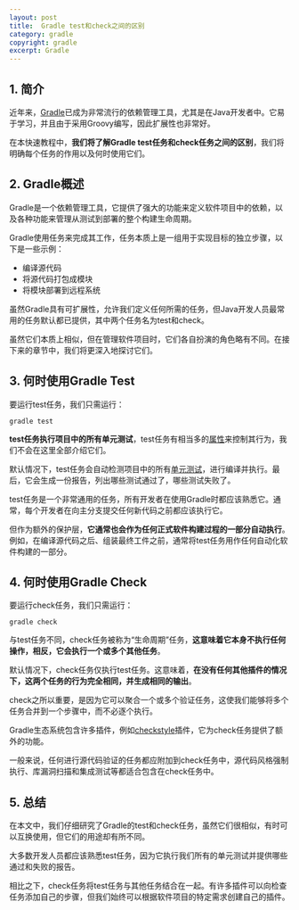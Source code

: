 ```yaml
---
layout: post
title:  Gradle test和check之间的区别
category: gradle
copyright: gradle
excerpt: Gradle
---
```


## 1. 简介

近年来，[Gradle](https://www.baeldung.com/gradle-dependency-management)已成为非常流行的依赖管理工具，尤其是在Java开发者中。它易于学习，并且由于采用Groovy编写，因此扩展性也非常好。

在本快速教程中，**我们将了解Gradle test任务和check任务之间的区别**，我们将明确每个任务的作用以及何时使用它们。

## 2. Gradle概述

Gradle是一个依赖管理工具，它提供了强大的功能来定义软件项目中的依赖，以及各种功能来管理从测试到部署的整个构建生命周期。

Gradle使用任务来完成其工作，任务本质上是一组用于实现目标的独立步骤，以下是一些示例：

- 编译源代码
- 将源代码打包成模块
- 将模块部署到远程系统

虽然Gradle具有可扩展性，允许我们定义任何所需的任务，但Java开发人员最常用的任务默认都已提供，其中两个任务名为test和check。

虽然它们本质上相似，但在管理软件项目时，它们各自扮演的角色略有不同。在接下来的章节中，我们将更深入地探讨它们。

## 3. 何时使用Gradle Test

要运行test任务，我们只需运行：

```shell
gradle test
```

**test任务执行项目中的所有单元测试**，test任务有相当多的[属性](https://docs.gradle.org/current/dsl/org.gradle.api.tasks.testing.Test.html)来控制其行为，我们不会在这里全部介绍它们。

默认情况下，test任务会自动检测项目中的所有[单元测试](https://www.baeldung.com/junit-5-gradle)，进行编译并执行。最后，它会生成一份报告，列出哪些测试通过了，哪些测试失败了。

test任务是一个非常通用的任务，所有开发者在使用Gradle时都应该熟悉它。通常，每个开发者在向主分支提交任何新代码之前都应该执行它。

但作为额外的保护层，**它通常也会作为任何正式软件构建过程的一部分自动执行**。例如，在编译源代码之后、组装最终工件之前，通常将test任务用作任何自动化软件构建的一部分。

## 4. 何时使用Gradle Check

要运行check任务，我们只需运行：

```shell
gradle check
```

与test任务不同，check任务被称为“生命周期”任务，**这意味着它本身不执行任何操作，相反，它会执行一个或多个其他任务**。

默认情况下，check任务仅执行test任务。这意味着，**在没有任何其他插件的情况下，这两个任务的行为完全相同，并生成相同的输出**。

check之所以重要，是因为它可以聚合一个或多个验证任务，这使我们能够将多个任务合并到一个步骤中，而不必逐个执行。

Gradle生态系统包含许多插件，例如[checkstyle](https://docs.gradle.org/current/userguide/checkstyle_plugin.html)插件，它为check任务提供了额外的功能。

一般来说，任何进行源代码验证的任务都应附加到check任务中，源代码风格强制执行、库漏洞扫描和集成测试等都适合包含在check任务中。

## 5. 总结

在本文中，我们仔细研究了Gradle的test和check任务，虽然它们很相似，有时可以互换使用，但它们的用途却有所不同。

大多数开发人员都应该熟悉test任务，因为它执行我们所有的单元测试并提供哪些通过和失败的报告。

相比之下，check任务将test任务与其他任务结合在一起。有许多插件可以向检查任务添加自己的步骤，但我们始终可以根据软件项目的特定需求创建自己的插件。